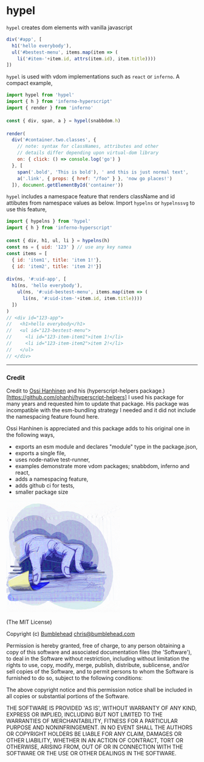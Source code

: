 hypel
=====

`hypel` creates dom elements with vanilla javascript
``` javascript
div('#app', [
  h1('hello everybody'),
  ul('#bestest-menu', items.map(item => (
    li('#item-'+item.id, attrs(item.id), item.title))))
])
```

`hypel` is used with vdom implementations such as `react` or  `inferno`. A compact example,
``` javascript
import hypel from 'hypel'
import { h } from 'inferno-hyperscript'
import { render } from 'inferno'

const { div, span, a } = hypel(snabbdom.h)

render(
  div('#container.two.classes', {
    // note: syntax for classNames, attributes and other
    // details differ depending upon virtual-dom library
    on: { click: () => console.log('go') }
  }, [
    span('.bold', 'This is bold'), ' and this is just normal text',
    a('.link', { props: { href: "/foo" } }, 'now go places!')
  ]), document.getElementById('container'))
```

`hypel` includes a namespace feature that renders className and id attibutes from namespace values as below. Import `hypelns` or `hypelnssvg` to use this feature,
``` javascript
import { hypelns } from 'hypel'
import { h } from 'inferno-hyperscript'

const { div, h1, ul, li } = hypelns(h)
const ns = { uid: '123' } // use any key namea
const items = [
  { id: 'item1', title: 'item 1!'},
  { id: 'item2', title: 'item 2!'}]

div(ns, '#:uid-app', [
  h1(ns, 'hello everybody'),
    ul(ns, '#:uid-bestest-menu', items.map(item => (
      li(ns, '#:uid-item-'+item.id, item.title))))
  ])
)
// <div id="123-app">
//   <h1>hello everybody</h1>
//   <ul id="123-bestest-menu">
//     <li id="123-item-item1">item 1!</li>
//     <li id="123-item-item2">item 2!</li>
//   </ul>
// </div>
```

--------------------------------------------
### Credit

Credit to [Ossi Hanhinen](https://github.com/ohanhi) and his (hyperscript-helpers package.)[https://github.com/ohanhi/hyperscript-helpers] I used his package for many years and requested him to update that package. His package was incompatible with the esm-bundling strategy I needed and it did not include the namespacing feature found here.

Ossi Hanhinen is appreciated and this package adds to his original one in the following ways,
 * exports an esm module and declares "module" type in the package.json,
 * exports a single file,
 * uses node-native test-runner,
 * examples demonstrate more vdom packages; snabbdom, inferno and react,
 * adds a namespacing feature,
 * adds github ci for tests,
 * smaller package size


[0]: http://www.bumblehead.com                            "bumblehead"

![scrounge](https://github.com/iambumblehead/scroungejs/raw/main/img/hand.png)

(The MIT License)

Copyright (c) [Bumblehead][0] <chris@bumblehead.com>

Permission is hereby granted, free of charge, to any person obtaining a copy of this software and associated documentation files (the 'Software'), to deal in the Software without restriction, including without limitation the rights to use, copy, modify, merge, publish, distribute, sublicense, and/or sell copies of the Software, and to permit persons to whom the Software is furnished to do so, subject to the following conditions:

The above copyright notice and this permission notice shall be included in all copies or substantial portions of the Software.

THE SOFTWARE IS PROVIDED 'AS IS', WITHOUT WARRANTY OF ANY KIND, EXPRESS OR IMPLIED, INCLUDING BUT NOT LIMITED TO THE WARRANTIES OF MERCHANTABILITY, FITNESS FOR A PARTICULAR PURPOSE AND NONINFRINGEMENT. IN NO EVENT SHALL THE AUTHORS OR COPYRIGHT HOLDERS BE LIABLE FOR ANY CLAIM, DAMAGES OR OTHER LIABILITY, WHETHER IN AN ACTION OF CONTRACT, TORT OR OTHERWISE, ARISING FROM, OUT OF OR IN CONNECTION WITH THE SOFTWARE OR THE USE OR OTHER DEALINGS IN THE SOFTWARE.
